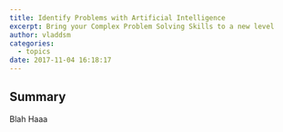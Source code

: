 ```yaml
---
title: Identify Problems with Artificial Intelligence
excerpt: Bring your Complex Problem Solving Skills to a new level
author: vladdsm
categories:
  - topics
date: 2017-11-04 16:18:17
---
```


## Summary

Blah Haaa
